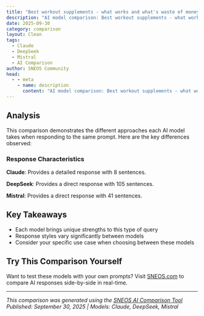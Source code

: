 ```yaml
---
title: "Best workout supplements - what works and what's waste of money"
description: "AI model comparison: Best workout supplements - what works and what's waste of money..."
date: 2025-09-30
category: comparison
layout: Clean
tags:
  - Claude
  - DeepSeek
  - Mistral
  - AI Comparison
author: SNEOS Community
head:
  - - meta
    - name: description
      content: "AI model comparison: Best workout supplements - what works and what's waste of money..."
---
```


<ChatComparison
  title="Best workout supplements - what works and what's waste of money"
  prompt="Best workout supplements - what works and what's waste of money"
  :responses='{
    "Claude": "Here\u0027s a breakdown of workout supplements based on scientific evidence:\n\n## **Worth Your Money (Strong Evidence)**\n\n**Creatine Monohydrate**\n- Best bang for buck supplement\n- Improves power, strength, and muscle mass\n- 3-5g daily, timing doesn\u0027t matter\n- ~$0.10-0.20 per day\n\n**Caffeine**\n- Enhances endurance, focus, and perceived effort\n- 100-400mg pre-workout (avoid if sensitive)\n- Coffee works just as well as pills\n\n**Whey Protein**\n- Only if you struggle to hit protein targets from food\n- Convenient, not magical\n- Aim for 0.7-1g protein per lb body weight total\n\n## **Possibly Helpful (Moderate Evidence)**\n\n**Citrulline Malate**\n- May improve endurance and reduce soreness\n- 6-8g pre-workout\n- More research needed\n\n**Beta-Alanine**\n- Can help with high-rep training\n- Causes harmless tingling sensation\n- 3-5g daily\n\n## **Likely Waste of Money**\n\n- BCAAs (if eating adequate protein)\n- Fat burners (mostly caffeine \u002B marketing)\n- Testosterone boosters (unless clinically deficient)\n- Most proprietary blends with \u0022secret formulas\u0022\n- Detox/cleanse products\n\n## **Bottom Line**\nFocus on consistent training, adequate sleep, and proper nutrition first. Most supplements are vastly overhyped. Creatine is the only one that\u0027s both cheap and reliably effective for most people.\n\nWhat specific goals are you training for? That might help narrow down what\u0027s actually useful for you.",
    "DeepSeek": "Of course. This is a great question because the supplement industry is flooded with marketing hype, and it\u0027s easy to waste a lot of money. Let\u0027s break down the best workout supplements based on strong scientific evidence, separating the proven performers from the overhyped and wasteful.\n\nHere\u2019s a quick visual guide to the core hierarchy of evidence-based supplements:\n\n\u0060\u0060\u0060mermaid\nquadrantChart\n    title Supplement Effectiveness vs. Cost-Efficiency\n    x-axis \u0022Low Cost\u0022 --\u003E \u0022High Cost\u0022\n    y-axis \u0022Weak Evidence\u0022 --\u003E \u0022Strong Evidence\u0022\n    \u0022Creatine\u0022: [0.1, 0.95]\n    \u0022Whey/Protein Powder\u0022: [0.15, 0.85]\n    \u0022Caffeine\u0022: [0.1, 0.9]\n    \u0022Beta-Alanine\u0022: [0.3, 0.7]\n    \u0022Citrulline Malate\u0022: [0.4, 0.75]\n    \u0022Multivitamin\u0022: [0.5, 0.2]\n    \u0022BCAAs\u0022: [0.7, 0.1]\n    \u0022Testosterone Boosters\u0022: [0.9, 0.05]\n    \u0022Fat Burners\u0022: [0.8, 0.3]\n    \u0022Glutamine\u0022: [0.6, 0.2]\n\u0060\u0060\u0060\n\n### \uD83E\uDD47 The Elite Tier: Strong Evidence, High Value\n\nThese are the supplements with decades of robust scientific backing. They are effective, safe, and cost-efficient.\n\n1.  **Creatine Monohydrate**\n    *   **What it is:** A compound stored in your muscles that helps regenerate ATP, your body\u0027s primary energy currency for short, intense bursts of effort.\n    *   **What it Does:** Increases strength, power output, and muscle growth. It also draws water into muscle cells, making them look fuller.\n    *   **Verdict:** **Extremely Effective.** This is the most researched supplement in sports nutrition history. It\u0027s cheap and it works.\n    *   **Form to Buy:** Cheap and simple **Creatine Monohydrate**. Don\u0027t fall for \u0022fancy\u0022 versions like Creatine HCl or ethyl ester; they offer no proven advantage.\n\n2.  **Whey or Plant-Based Protein Powder**\n    *   **What it is:** A convenient source of high-quality protein.\n    *   **What it Does:** Provides the essential amino acids (especially Leucine) necessary to stimulate muscle protein synthesis (MPS) and repair muscle tissue after a workout.\n    *   **Verdict:** **Extremely Effective for Convenience.** It\u0027s not magic; it\u0027s just convenient. If you struggle to hit your daily protein goals (~1.6-2.2g per kg of body weight) through whole food alone, protein powder is a cost-effective solution.\n    *   **Form to Buy:** **Whey Concentrate or Isolate** (if lactose sensitive). For plant-based, a **pea and rice protein blend** is best.\n\n3.  **Caffeine**\n    *   **What it is:** A central nervous system stimulant.\n    *   **What it Does:** Reduces perceived effort, increases alertness, and can enhance endurance and strength performance.\n    *   **Verdict:** **Extremely Effective.** The evidence for caffeine\u0027s performance-enhancing effects is undeniable.\n    *   **How to Use:** 3-6 mg per kg of body weight, taken 30-60 minutes before exercise. (e.g., 200-400 mg for an 80kg/175lb person). This can come from pills, coffee, or pre-workouts.\n\n---\n\n### \uD83E\uDD48 The Secondary Tier: Situationally Useful\n\nThese have good evidence but are more specific to certain goals or can be covered by a good diet.\n\n4.  **Beta-Alanine**\n    *   **What it is:** An amino acid that combines with histidine to form carnosine, a compound that buffers acid in muscles.\n    *   **What it Does:** Delays muscle fatigue, allowing for 1-2 more reps during high-intensity sets (typically in the 60-240 second range). You\u0027ll feel a \u0022tingling\u0022 sensation (paresthesia), which is harmless.\n    *   **Verdict:** **Effective for High-Volume Training.** Great for bodybuilders, crossfitters, or those doing multiple sets to failure.\n\n5.  **Citrulline Malate**\n    *   **What it is:** Citrulline is an amino acid, often bonded with malic acid (malate).\n    *   **What it Does:** Increases blood flow (vasodilation), which can improve \u0022pumps,\u0022 enhance nutrient delivery, and may reduce fatigue by aiding ammonia clearance.\n    *   **Verdict:** **Effective for Pumps and Endurance.** The evidence is positive, though not as rock-solid as creatine or caffeine. Most people report a noticeable difference in workout quality and pump.\n\n---\n\n### \uD83E\uDD14 The \u0022It Depends\u0022 Tier\n\nThese are common but often misunderstood or unnecessary for most.\n\n*   **Branched-Chain Amino Acids (BCAAs):**\n    *   **Reality:** If you\u0027re consuming adequate protein throughout the day (from food or a shake), **BCAAs are largely redundant and a waste of money.** The essential amino acids (EAAs) in whole protein sources are what actually drive muscle growth. BCAAs are just a subset of EAAs.\n    *   **When it *might* be useful:** Fasted training, where you\u0027ve had no protein for many hours.\n\n*   **Pre-Workout Formulas**\n    *   **Reality:** These are just mixes of the ingredients listed above. Check the label. A good one will have:\n        *   **The Good Stuff:** Caffeine, Citrulline Malate, Beta-Alanine, Creatine.\n        *   **The Fluff:** Proprietary blends with under-dosed ingredients, lots of \u0022tingle\u0022 chemicals, and artificial colors.\n    *   **Better \u0026 Cheaper Option:** Often, you can buy the core ingredients (caffeine pills, citrulline, beta-alanine) separately and make your own, saving money and knowing exactly what you\u0027re getting.\n\n---\n\n### \uD83D\uDDD1\uFE0F The Waste of Money Tier\n\nSave your cash. The science for these is either weak, disproven, or shows no benefit for healthy, training individuals.\n\n*   **Testosterone Boosters** (like Tribulus Terrestris, DAA, Boron): For individuals with normal hormone levels, these do not meaningfully increase testosterone or translate to muscle growth. The ingredients are often under-dosed.\n*   **Fat Burners / \u0022Thermogenics\u0022:** These are primarily stimulant blends. They might slightly increase your metabolic rate and suppress appetite, but the effect is small and temporary. They do not \u0022melt fat\u0022 on their own. **Diet and cardio are far more effective and cheaper.**\n*   **Glutamine:** While important for immune function, supplementing with it does not provide any measurable benefit for muscle growth or recovery if you are eating enough protein.\n*   **BCAAs (again):** Worth repeating because they are so heavily marketed. For most people, they are a waste.\n\n### The Ultimate Foundation\n\nNo supplement can replace the fundamentals. **Supplements *supplement* an already solid foundation.**\n\n1.  **Nutrition:** Hit your calorie and macronutrient goals with whole, nutrient-dense foods.\n2.  **Training:** Follow a consistent, well-designed program that applies progressive overload.\n3.  **Sleep \u0026 Recovery:** Get 7-9 hours of quality sleep per night. This is crucial for muscle repair and hormone regulation.\n4.  **Hydration:** Drink water consistently throughout the day.\n\n### Final, Simple Stack Recommendation\n\n*   **For a Beginner:** **Whey Protein** and **Creatine Monohydrate**. This is 90% of the benefit for a very low cost.\n*   **For an Intermediate/Advanced Lifter:** Add **Caffeine** (or a transparent pre-workout) and **Beta-Alanine** or **Citrulline Malate** based on your training focus.\n\nStart with one supplement at a time to see how your body responds. And remember, if a claim sounds too good to be true, it almost always is.",
    "Mistral": "Choosing the best workout supplements depends on your specific goals, such as muscle gain, fat loss, or improved performance. Here\u0027s a breakdown of some common supplements, categorized by what works and what may be a waste of money:\n\n### What Works:\n\n1. **Protein Powder (Whey, Casein, Plant-based)**\n   - **Benefits:** Aids in muscle recovery and growth.\n   - **Recommendation:** Whey protein is popular for its high bioavailability and quick absorption.\n\n2. **Creatine**\n   - **Benefits:** Enhances strength, power, and muscle endurance.\n   - **Recommendation:** Creatine monohydrate is the most studied and effective form.\n\n3. **Caffeine**\n   - **Benefits:** Increases alertness, focus, and physical performance.\n   - **Recommendation:** Found in pre-workout supplements or coffee.\n\n4. **Beta-Alanine**\n   - **Benefits:** Improves muscular endurance and delays fatigue.\n   - **Recommendation:** Often found in pre-workout supplements.\n\n5. **Branched-Chain Amino Acids (BCAAs)**\n   - **Benefits:** May reduce muscle soreness and promote recovery.\n   - **Recommendation:** Useful for those who train in a fasted state or have a low-protein diet.\n\n6. **Fish Oil**\n   - **Benefits:** Supports heart health, reduces inflammation, and may improve cognitive function.\n   - **Recommendation:** Look for high-quality fish oil with a good ratio of EPA and DHA.\n\n### What May Be a Waste of Money:\n\n1. **Testosterone Boosters**\n   - **Issues:** Often contain ingredients with limited scientific backing.\n   - **Recommendation:** Focus on natural ways to boost testosterone, such as proper diet, sleep, and exercise.\n\n2. **Fat Burners**\n   - **Issues:** Many contain stimulants that can cause side effects and may not be effective for long-term weight loss.\n   - **Recommendation:** Prioritize a balanced diet and regular exercise.\n\n3. **Nitric Oxide Boosters**\n   - **Issues:** Often marketed for \u0022pump\u0022 but may not significantly improve performance.\n   - **Recommendation:** Focus on proper nutrition and hydration for better performance.\n\n4. **Glutamine**\n   - **Issues:** Limited evidence supports its effectiveness for muscle recovery and growth.\n   - **Recommendation:** Ensure adequate protein intake instead.\n\n5. **Weight Gainers**\n   - **Issues:** Often high in sugar and low in quality nutrients.\n   - **Recommendation:** Opt for whole foods and high-quality protein sources.\n\n### Additional Tips:\n\n- **Consult a Professional:** Always consult a healthcare provider or a registered dietitian before starting any new supplement regimen.\n- **Quality Matters:** Choose reputable brands and look for third-party certifications (e.g., NSF, Informed-Sport) to ensure quality and safety.\n- **Individual Needs:** What works for one person may not work for another. Experiment with different supplements to see what works best for you.\n\nBy focusing on proven supplements and maintaining a balanced diet and exercise routine, you can optimize your workout performance and recovery."
  }'
  published-date="22:46"
/>

## Analysis

This comparison demonstrates the different approaches each AI model takes when responding to the same prompt. Here are the key differences observed:

### Response Characteristics

**Claude**: Provides a detailed response with 8 sentences. 

**DeepSeek**: Provides a direct response with 105 sentences. 

**Mistral**: Provides a direct response with 41 sentences. 

## Key Takeaways

- Each model brings unique strengths to this type of query
- Response styles vary significantly between models
- Consider your specific use case when choosing between these models

## Try This Comparison Yourself

Want to test these models with your own prompts? Visit [SNEOS.com](https://sneos.com) to compare AI responses side-by-side in real-time.

---

*This comparison was generated using the [SNEOS AI Comparison Tool](https://sneos.com)*
*Published: September 30, 2025 | Models: Claude, DeepSeek, Mistral*
